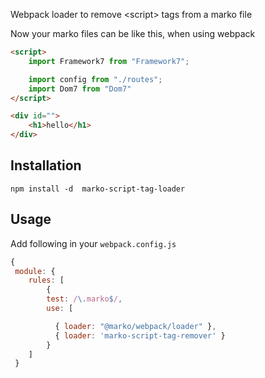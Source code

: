 Webpack loader to remove \<script\> 
tags from a marko file

Now your marko files can be like this, when using webpack

```html
<script>
    import Framework7 from "Framework7";

    import config from "./routes";
    import Dom7 from "Dom7"
</script>

<div id="">
    <h1>hello</h1>
</div>

```

## Installation

```shell
npm install -d  marko-script-tag-loader
```
## Usage

Add following in your `webpack.config.js`

```javascript
{
 module: {
    rules: [
        {
        test: /\.marko$/,
        use: [

          { loader: "@marko/webpack/loader" },
          { loader: 'marko-script-tag-remover' }
        }
    ]
 }       

```
